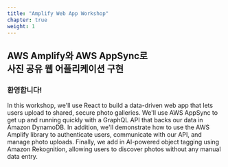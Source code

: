 ```yaml
---
title: "Amplify Web App Workshop"
chapter: true
weight: 1
---
```


## AWS Amplify와 AWS AppSync로  <br/> 사진 공유 웹 어플리케이션 구현 

### 환영합니다!

<p style='text-align: left;'>
    In this workshop, we'll use React to build a data-driven web app that lets users upload to shared, secure photo galleries. We'll use AWS AppSync to get up and running quickly with a GraphQL API that backs our data in Amazon DynamoDB. In addition, we'll demonstrate how to use the AWS Amplify library to authenticate users, communicate with our API, and manage photo uploads. Finally, we add in AI-powered object tagging using Amazon Rekognition, allowing users to discover photos without any manual data entry.
</p>